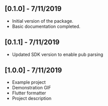 ## [0.1.0] - 7/11/2019

* Initial version of the package.
* Basic documentation completed.

## [0.1.1] - 7/11/2019

* Updated SDK version to enable pub parsing

## [1.0.0] - 7/11/2019

* Example project
* Demonstration GIF
* Flutter formatter
* Project description